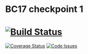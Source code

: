 # BC17 checkpoint 1
# [![Build Status](https://travis-ci.org/andela/healthchecks-thunknalla.svg)](https://travis-ci.org/andela/healthchecks-thunknalla)
[![Coverage Status](https://coveralls.io/repos/github/andela/healthchecks-thunknalla/badge.svg?branch=badge_integration)](https://coveralls.io/github/andela/healthchecks-thunknalla?branch=badge_integration)
[![Code Issues](https://www.quantifiedcode.com/api/v1/project/908ca50d4c1f434392e9039f6aec6932/badge.svg)](https://www.quantifiedcode.com/app/project/908ca50d4c1f434392e9039f6aec6932)